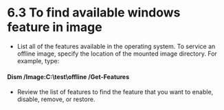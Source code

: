 # 6.3	To find available windows feature in image

* List all of the features available in the operating system. To service an offline image, specify the location of the mounted image directory. For example, type:

#### &#x20;       Dism /Image:C:\test\offline /Get-Features

* Review the list of features to find the feature that you want to enable, disable, remove, or restore.
